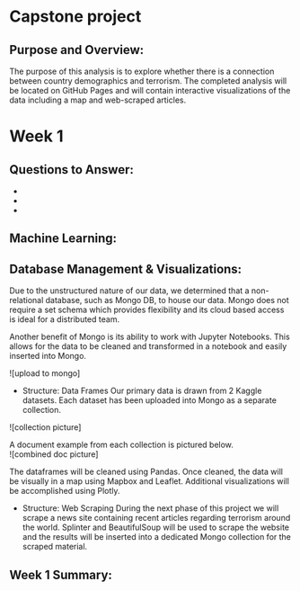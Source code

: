 # Capstone project

## Purpose and Overview:

The purpose of this analysis is to explore whether there is a connection between country demographics and terrorism.  The completed analysis will be located on GitHub Pages and will contain interactive visualizations of the data including a map and web-scraped articles.


# Week 1

## Questions to Answer:

*

*

*

## Machine Learning:



## Database Management & Visualizations:

Due to the unstructured nature of our data, we determined that a non-relational database, such as Mongo DB, to house our data.  Mongo does not require a set schema which provides flexibility and its cloud based access is ideal for a distributed team.

Another benefit of Mongo is its ability to work with Jupyter Notebooks.  This allows for the data to be cleaned and transformed in a notebook and easily inserted into Mongo.

![upload to mongo]

* Structure: Data Frames
Our primary data is drawn from 2 Kaggle datasets.  Each dataset has been uploaded into Mongo as a separate collection.  

![collection picture]

A document example from each collection is pictured below.  
![combined doc picture]

The dataframes will be cleaned using Pandas.  Once cleaned, the data will be visually in a map using Mapbox and Leaflet.  Additional visualizations will be accomplished using Plotly.

* Structure: Web Scraping
During the next phase of this project we will scrape a news site containing recent articles regarding terrorism around the world.  Splinter and BeautifulSoup will be used to scrape the website and the results will be inserted into a dedicated Mongo collection for the scraped material.


## Week 1 Summary:






